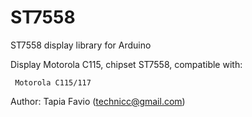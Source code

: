  # ST7558
 
 
ST7558 display library for Arduino


Display Motorola C115, chipset ST7558, compatible with:

     Motorola C115/117

Author: Tapia Favio (technicc@gmail.com)

